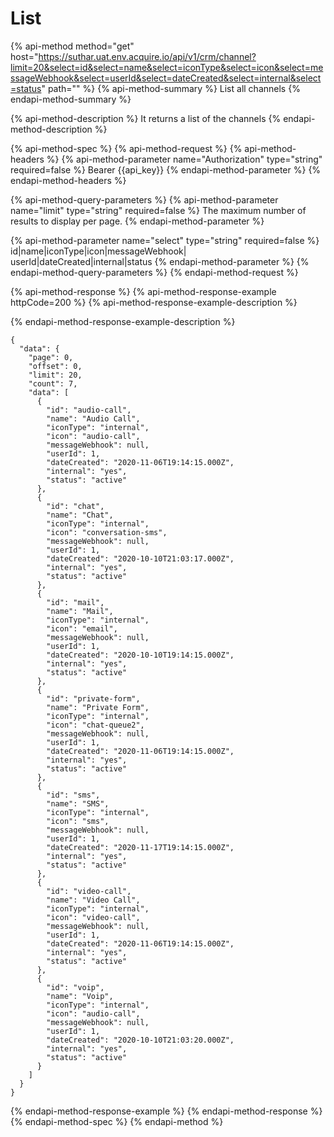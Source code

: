 # List

{% api-method method="get" host="https://suthar.uat.env.acquire.io/api/v1/crm/channel?limit=20&select=id&select=name&select=iconType&select=icon&select=messageWebhook&select=userId&select=dateCreated&select=internal&select=status" path="" %}
{% api-method-summary %}
List all channels
{% endapi-method-summary %}

{% api-method-description %}
It returns a list of the channels
{% endapi-method-description %}

{% api-method-spec %}
{% api-method-request %}
{% api-method-headers %}
{% api-method-parameter name="Authorization" type="string" required=false %}
Bearer {{api\_key}}
{% endapi-method-parameter %}
{% endapi-method-headers %}

{% api-method-query-parameters %}
{% api-method-parameter name="limit" type="string" required=false %}
The maximum number of results to display per page.
{% endapi-method-parameter %}

{% api-method-parameter name="select" type="string" required=false %}
id\|name\|iconType\|icon\|messageWebhook\|  
userId\|dateCreated\|internal\|status
{% endapi-method-parameter %}
{% endapi-method-query-parameters %}
{% endapi-method-request %}

{% api-method-response %}
{% api-method-response-example httpCode=200 %}
{% api-method-response-example-description %}

{% endapi-method-response-example-description %}

```
{
  "data": {
    "page": 0,
    "offset": 0,
    "limit": 20,
    "count": 7,
    "data": [
      {
        "id": "audio-call",
        "name": "Audio Call",
        "iconType": "internal",
        "icon": "audio-call",
        "messageWebhook": null,
        "userId": 1,
        "dateCreated": "2020-11-06T19:14:15.000Z",
        "internal": "yes",
        "status": "active"
      },
      {
        "id": "chat",
        "name": "Chat",
        "iconType": "internal",
        "icon": "conversation-sms",
        "messageWebhook": null,
        "userId": 1,
        "dateCreated": "2020-10-10T21:03:17.000Z",
        "internal": "yes",
        "status": "active"
      },
      {
        "id": "mail",
        "name": "Mail",
        "iconType": "internal",
        "icon": "email",
        "messageWebhook": null,
        "userId": 1,
        "dateCreated": "2020-10-10T19:14:15.000Z",
        "internal": "yes",
        "status": "active"
      },
      {
        "id": "private-form",
        "name": "Private Form",
        "iconType": "internal",
        "icon": "chat-queue2",
        "messageWebhook": null,
        "userId": 1,
        "dateCreated": "2020-11-06T19:14:15.000Z",
        "internal": "yes",
        "status": "active"
      },
      {
        "id": "sms",
        "name": "SMS",
        "iconType": "internal",
        "icon": "sms",
        "messageWebhook": null,
        "userId": 1,
        "dateCreated": "2020-11-17T19:14:15.000Z",
        "internal": "yes",
        "status": "active"
      },
      {
        "id": "video-call",
        "name": "Video Call",
        "iconType": "internal",
        "icon": "video-call",
        "messageWebhook": null,
        "userId": 1,
        "dateCreated": "2020-11-06T19:14:15.000Z",
        "internal": "yes",
        "status": "active"
      },
      {
        "id": "voip",
        "name": "Voip",
        "iconType": "internal",
        "icon": "audio-call",
        "messageWebhook": null,
        "userId": 1,
        "dateCreated": "2020-10-10T21:03:20.000Z",
        "internal": "yes",
        "status": "active"
      }
    ]
  }
}
```
{% endapi-method-response-example %}
{% endapi-method-response %}
{% endapi-method-spec %}
{% endapi-method %}

